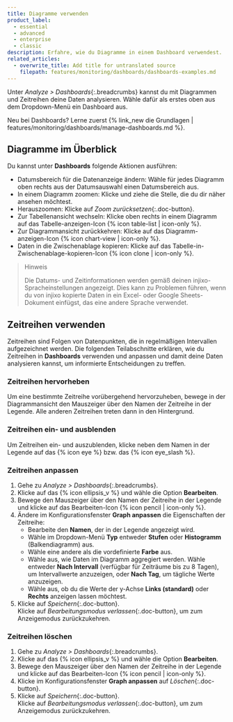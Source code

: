 ```yaml
---
title: Diagramme verwenden
product_label:
  - essential
  - advanced
  - enterprise
  - classic
description: Erfahre, wie du Diagramme in einem Dashboard verwendest.
related_articles:
  - overwrite_title: Add title for untranslated source
    filepath: features/monitoring/dashboards/dashboards-examples.md
---
```


Unter _Analyze > Dashboards_{:.breadcrumbs} kannst du mit Diagrammen und Zeitreihen deine Daten analysieren. Wähle dafür als erstes oben aus dem Dropdown-Menü ein Dashboard aus.

Neu bei Dashboards? Lerne zuerst {% link_new die Grundlagen | features/monitoring/dashboards/manage-dashboards.md %}.

## Diagramme im Überblick

Du kannst unter **Dashboards** folgende Aktionen ausführen:

- Datumsbereich für die Datenanzeige ändern: Wähle für jedes Diagramm oben rechts aus der Datumsauswahl einen Datumsbereich aus.
- In einem Diagramm zoomen: Klicke und ziehe die Stelle, die du dir näher ansehen möchtest.
- Herauszoomen: Klicke auf _Zoom zurücksetzen_{:.doc-button}.
- Zur Tabellenansicht wechseln: Klicke oben rechts in einem Diagramm auf das Tabelle-anzeigen-Icon {% icon table-list | icon-only %}.
- Zur Diagrammansicht zurückkehren: Klicke auf das Diagramm-anzeigen-Icon {% icon chart-view | icon-only %}.
- Daten in die Zwischenablage kopieren: Klicke auf das Tabelle-in-Zwischenablage-kopieren-Icon {% icon clone | icon-only %}.

> Hinweis
>
> Die Datums- und Zeitinformationen werden gemäß deinen injixo-Spracheinstellungen angezeigt. Dies kann zu Problemen führen, wenn du von injixo kopierte Daten in ein Excel- oder Google Sheets-Dokument einfügst, das eine andere Sprache verwendet.

## Zeitreihen verwenden

Zeitreihen sind Folgen von Datenpunkten, die in regelmäßigen Intervallen aufgezeichnet werden. Die folgenden Teilabschnitte erklären, wie du Zeitreihen in **Dashboards** verwenden und anpassen und damit deine Daten analysieren kannst, um informierte Entscheidungen zu treffen.

### Zeitreihen hervorheben

Um eine bestimmte Zeitreihe vorübergehend hervorzuheben, bewege in der Diagrammansicht den Mauszeiger über den Namen der Zeitreihe in der Legende. Alle anderen Zeitreihen treten dann in den Hintergrund.

### Zeitreihen ein- und ausblenden

Um Zeitreihen ein- und auszublenden, klicke neben dem Namen in der Legende auf das {% icon eye %} bzw. das {% icon eye_slash %}.

### Zeitreihen anpassen

1. Gehe zu _Analyze > Dashboards_{:.breadcrumbs}.
2. Klicke auf das {% icon ellipsis_v %} und wähle die Option **Bearbeiten**.
3. Bewege den Mauszeiger über den Namen der Zeitreihe in der Legende und klicke auf das Bearbeiten-Icon {% icon pencil | icon-only %}.
4. Ändere im Konfigurationsfenster **Graph anpassen** die Eigenschaften der Zeitreihe:
   - Bearbeite den **Namen**, der in der Legende angezeigt wird.
   - Wähle im Dropdown-Menü **Typ** entweder **Stufen** oder **Histogramm** (Balkendiagramm) aus.
   - Wähle eine andere als die vordefinierte **Farbe** aus.
   - Wähle aus, wie Daten im Diagramm aggregiert werden. Wähle entweder **Nach Intervall** (verfügbar für Zeiträume bis zu 8&nbsp;Tagen), um Intervallwerte anzuzeigen, oder **Nach Tag**, um tägliche Werte anzuzeigen.
   - Wähle aus, ob du die Werte der y-Achse **Links (standard)** oder **Rechts** anzeigen lassen möchtest.
5. Klicke auf _Speichern_{:.doc-button}.<br>Klicke auf _Bearbeitungsmodus verlassen_{:.doc-button}, um zum Anzeigemodus zurückzukehren.

### Zeitreihen löschen

1. Gehe zu _Analyze > Dashboards_{:.breadcrumbs}.
2. Klicke auf das {% icon ellipsis_v %} und wähle die Option **Bearbeiten**.
3. Bewege den Mauszeiger über den Namen der Zeitreihe in der Legende und klicke auf das Bearbeiten-Icon {% icon pencil | icon-only %}.
4. Klicke im Konfigurationsfenster **Graph anpassen** auf _Löschen_{:.doc-button}.
5. Klicke auf _Speichern_{:.doc-button}.<br>Klicke auf _Bearbeitungsmodus verlassen_{:.doc-button}, um zum Anzeigemodus zurückzukehren.
